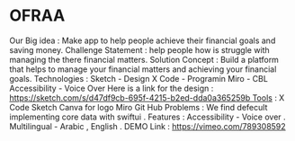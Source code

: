 # OFRAA

Our Big idea :
Make app to help people achieve their financial goals and saving money. Challenge Statement :
help people how is struggle with managing the there financial matters. Solution Concept :
Build a platform that helps to manage your financial matters and achieving your financial goals. Technologies :
Sketch - Design X Code - Programin Miro - CBL Accessibility - Voice Over Here is a link for the design :
https://sketch.com/s/d47df9cb-695f-4215-b2ed-dda0a365259b Tools :
X Code Sketch Canva for logo Miro Git Hub
Problems : We find defecult implementing core data with swiftui .
Features :
Accessibility - Voice over .
Multilingual - Arabic , English .
DEMO Link :
https://vimeo.com/789308592
